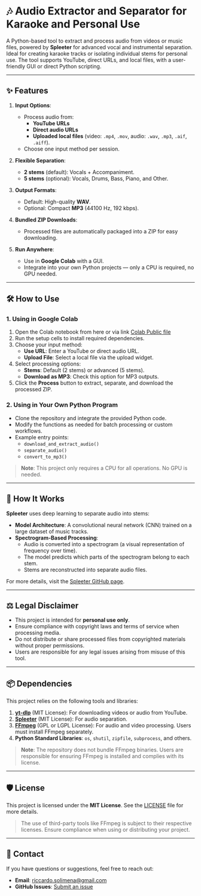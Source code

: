 # 🎶 Audio Extractor and Separator for Karaoke and Personal Use

A Python-based tool to extract and process audio from videos or music files, powered by **Spleeter** for advanced vocal and instrumental separation. Ideal for creating karaoke tracks or isolating individual stems for personal use. The tool supports YouTube, direct URLs, and local files, with a user-friendly GUI or direct Python scripting.

---

## ✨ Features

1. **Input Options**:
   - Process audio from:
     - **YouTube URLs**
     - **Direct audio URLs**
     - **Uploaded local files** (video: `.mp4`, `.mov`, audio: `.wav`, `.mp3`, `.aif`, `.aiff`).
   - Choose one input method per session.

2. **Flexible Separation**:
   - **2 stems** (default): Vocals + Accompaniment.
   - **5 stems** (optional): Vocals, Drums, Bass, Piano, and Other.

3. **Output Formats**:
   - Default: High-quality **WAV**.
   - Optional: Compact **MP3** (44100 Hz, 192 kbps).

4. **Bundled ZIP Downloads**:
   - Processed files are automatically packaged into a ZIP for easy downloading.

5. **Run Anywhere**:
   - Use in **Google Colab** with a GUI.
   - Integrate into your own Python projects — only a CPU is required, no GPU needed.

---

## 🛠️ How to Use

### **1. Using in Google Colab**
1. Open the Colab notebook from here or via link [Colab Public file](https://colab.research.google.com/drive/1nvtp_UJF2QqtGamPlJHJx9aUSgyOtGMs?usp=sharing)
2. Run the setup cells to install required dependencies.
3. Choose your input method:
   - **Use URL**: Enter a YouTube or direct audio URL.
   - **Upload File**: Select a local file via the upload widget.
4. Select processing options:
   - **Stems**: Default (2 stems) or advanced (5 stems).
   - **Download as MP3**: Check this option for MP3 outputs.
5. Click the **Process** button to extract, separate, and download the processed ZIP.

### **2. Using in Your Own Python Program**
- Clone the repository and integrate the provided Python code.
- Modify the functions as needed for batch processing or custom workflows.
- Example entry points:
  - `download_and_extract_audio()`
  - `separate_audio()`
  - `convert_to_mp3()`

> **Note**: This project only requires a CPU for all operations. No GPU is needed.

---

## 🧠 How It Works

**Spleeter** uses deep learning to separate audio into stems:

- **Model Architecture**: A convolutional neural network (CNN) trained on a large dataset of music tracks.
- **Spectrogram-Based Processing**:
  - Audio is converted into a spectrogram (a visual representation of frequency over time).
  - The model predicts which parts of the spectrogram belong to each stem.
  - Stems are reconstructed into separate audio files.

For more details, visit the [Spleeter GitHub page](https://github.com/deezer/spleeter).

---

## ⚖️ Legal Disclaimer

- This project is intended for **personal use only**.
- Ensure compliance with copyright laws and terms of service when processing media.
- Do not distribute or share processed files from copyrighted materials without proper permissions.
- Users are responsible for any legal issues arising from misuse of this tool.

---

## 📦 Dependencies

This project relies on the following tools and libraries:
1. **[yt-dlp](https://github.com/yt-dlp/yt-dlp)** (MIT License): For downloading videos or audio from YouTube.
2. **[Spleeter](https://github.com/deezer/spleeter)** (MIT License): For audio separation.
3. **[FFmpeg](https://ffmpeg.org/)** (GPL or LGPL License): For audio and video processing. Users must install FFmpeg separately.
4. **Python Standard Libraries**: `os`, `shutil`, `zipfile`, `subprocess`, and others.

> **Note**: The repository does not bundle FFmpeg binaries. Users are responsible for ensuring FFmpeg is installed and complies with its license.

---

## 🛡️ License

This project is licensed under the **MIT License**. See the [LICENSE](LICENSE) file for more details.

> The use of third-party tools like FFmpeg is subject to their respective licenses. Ensure compliance when using or distributing your project.

---

## 📧 Contact

If you have questions or suggestions, feel free to reach out:
- **Email**: riccardo.solimena@gmail.com
- **GitHub Issues**: [Submit an issue](https://github.com/solimena/audio-extractor-separator/issues)
